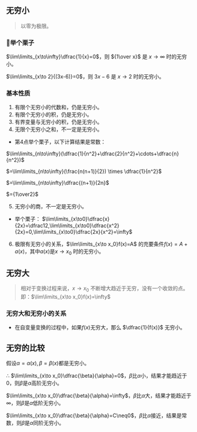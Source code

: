 ## 无穷小

> 以零为极限。

### 🌰举个栗子
$\lim\limits_{x\to\infty}\dfrac{1}{x}=0$，则 ${1\over x}$ 是 $x\to\infty$ 时的无穷小。

$\lim\limits_{x\to 2}{(3x-6)}=0$，则 $3x-6$ 是 $x\to 2$ 时的无穷小。


### 基本性质

1. 有限个无穷小的代数和，仍是无穷小。
2. 有限个无穷小的积，仍是无穷小。
3. 有界变量与无穷小的积，仍是无穷小。
4. 无限个无穷小之和，不一定是无穷小。

- 第4点举个栗子，以下计算结果是常数：

$\lim\limits_{n\to\infty}(\dfrac{1}{n^2}+\dfrac{2}{n^2}+\cdots+\dfrac{n}{n^2})$

$=\lim\limits_{n\to\infty}(\frac{n(n+1)}{2}) \times \dfrac{1}{n^2}$

$=\lim\limits_{n\to\infty}\dfrac{(n+1)}{2n}$

$={1\over2}$

5. 无穷小的商，不一定是无穷小。

- 举个栗子：
$\lim\limits_{x\to0}\dfrac{x}{2x}=\dfrac12,\lim\limits_{x\to0}\dfrac{x^2}{2x}=0,\lim\limits_{x\to0}\dfrac{2x}{x^2}=\infty$

6. 极限有无穷小的关系，$\lim\limits_{x\to x_0}f(x)=A$ 的充要条件$f(x)=A+a(x)$，其中$a(x)$是$x \to x_0$ 时的无穷小。


## 无穷大

> 相对于变换过程来说，$x \to x_0$ 不断增大趋近于无穷，没有一个收敛的点。即：$\lim\limits_{x\to x_0}f(x)=\infty$

### 无穷大和无穷小的关系

- 在自变量变换的过程中，如果$f(x)$无穷大，那么 $\dfrac{1}{f(x)}$ 无穷小。


## 无穷的比较

假设$\alpha=\alpha(x),\beta=\beta(x)$都是无穷小。

∴ $\lim\limits_{x\to x_0}\dfrac{\beta}{\alpha}=0$，$\beta$比$\alpha$小，结果才能趋近于0，则$\beta$是$\alpha$高阶无穷小。

$\lim\limits_{x\to x_0}\dfrac{\beta}{\alpha}=\infty$，$\beta$比$\alpha$大，结果才能趋近于$\infty$，则$\beta$是$\alpha$低阶无穷小。

$\lim\limits_{x\to x_0}\dfrac{\beta}{\alpha}=C\neq0$，$\beta$比$\alpha$接近，结果是常数，则$\beta$是$\alpha$同阶无穷小。